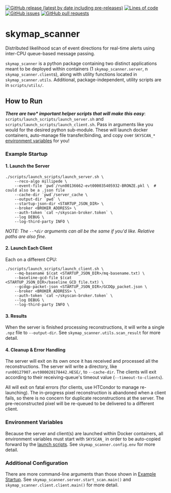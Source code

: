 <!--- Top of README Badges (automated) --->
[![GitHub release (latest by date including pre-releases)](https://img.shields.io/github/v/release/icecube/skymap_scanner?include_prereleases)](https://github.com/icecube/skymap_scanner/) [![Lines of code](https://img.shields.io/tokei/lines/github/icecube/skymap_scanner)](https://github.com/icecube/skymap_scanner/) [![GitHub issues](https://img.shields.io/github/issues/icecube/skymap_scanner)](https://github.com/icecube/skymap_scanner/issues?q=is%3Aissue+sort%3Aupdated-desc+is%3Aopen) [![GitHub pull requests](https://img.shields.io/github/issues-pr/icecube/skymap_scanner)](https://github.com/icecube/skymap_scanner/pulls?q=is%3Apr+sort%3Aupdated-desc+is%3Aopen) 
<!--- End of README Badges (automated) --->
# skymap_scanner

Distributed likelihood scan of event directions for real-time alerts using inter-CPU queue-based message passing.

`skymap_scanner` is a python package containing two distinct applications meant to be deployed within containers (1 `skymap_scanner.server`, n `skymap_scanner.client`s), along with utility functions located in `skymap_scanner.utils`. Additional, package-independent, utility scripts are in `scripts/utils/`.

## How to Run
***There are two\* important helper scripts that will make this easy***: `scripts/launch_scripts/launch_server.sh` and `scripts/launch_scripts/launch_client.sh`. Pass in arguments like you would for the desired python sub-module. These will launch docker containers, auto-manage file transfer/binding, and copy over `SKYSCAN_*` [environment variables](#environment-variables) for you!

### Example Startup
#### 1. Launch the Server
```
./scripts/launch_scripts/launch_server.sh \
    --reco-algo millipede \
    --event-file `pwd`/run00136662-evt000035405932-BRONZE.pkl \  # could also be a .json file
    --cache-dir `pwd`/server_cache \
    --output-dir `pwd` \
    --startup-json-dir <STARTUP_JSON_DIR> \
    --broker <BROKER_ADDRESS> \
    --auth-token `cat ~/skyscan-broker.token` \
    --log DEBUG \
    --log-third-party INFO \
```
_NOTE: The `--*dir` arguments can all be the same if you'd like. Relative paths are also fine._

#### 2. Launch Each Client
Each on a different CPU:
```
./scripts/launch_scripts/launch_client.sh \
    --mq-basename $(cat <STARTUP_JSON_DIR>/mq-basename.txt) \
    --baseline-gcd-file $(cat <STARTUP_JSON_DIR>/baseline_GCD_file.txt) \
    --gcdqp-packet-json <STARTUP_JSON_DIR>/GCDQp_packet.json \
    --broker <BROKER_ADDRESS> \
    --auth-token `cat ~/skyscan-broker.token` \
    --log DEBUG \
    --log-third-party INFO \
```

#### 3. Results
When the server is finished processing reconstructions, it will write a single `.npz` file to `--output-dir`. See `skymap_scanner.utils.scan_result` for more detail.

#### 4. Cleanup & Error Handling
The server will exit on its own once it has received and processed all the reconstructions. The server will write a directory, like `run00127907.evt000020178442.HESE/`, to `--cache-dir`. The clients will exit according to their receiving-queue's timeout value (`--timeout-to-clients`).

All will exit on fatal errors (for clients, use HTCondor to manage re-launching). The in-progress pixel reconstruction is abandoned when a client fails, so there is no concern for duplicate reconstructions at the server. The pre-reconstructed pixel will be re-queued to be delivered to a different client.

### Environment Variables
Because the server and client(s) are launched within Docker containers, all environment variables must start with `SKYSCAN_` in order to be auto-copied forward by the [launch scripts](#how-to-run). See `skymap_scanner.config.env` for more detail.

### Additional Configuration
There are more command-line arguments than those shown in [Example Startup](#example-startup). See `skymap_scanner.server.start_scan.main()` and `skymap_scanner.client.client.main()` for more detail.